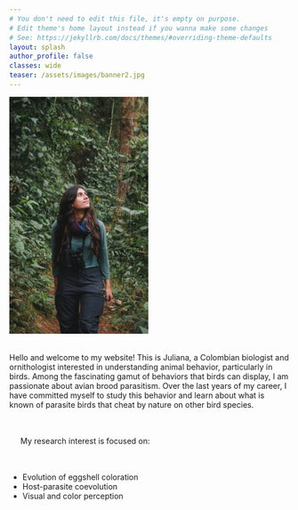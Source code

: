 ```yaml
---
# You don't need to edit this file, it's empty on purpose.
# Edit theme's home layout instead if you wanna make some changes
# See: https://jekyllrb.com/docs/themes/#overriding-theme-defaults
layout: splash
author_profile: false
classes: wide
teaser: /assets/images/banner2.jpg
---
```



<div style="display: flex; align-items: center; gap: 20px; flex-wrap: wrap;">
  <img src="assets/images/photo_home.jpg" alt="home_image" style="width: 250px; max-width: 100%; border: none;">

Hello and welcome to my website! This is Juliana, a Colombian biologist and ornithologist interested in understanding animal behavior, particularly in birds. Among the fascinating gamut of behaviors that birds can display, I am passionate about avian brood parasitism. Over the last years of my career, I have committed myself to study this behavior and learn about what is known of parasite birds that cheat by nature on other bird species.</p>

My research interest is focused on:
- Evolution of eggshell coloration
- Host-parasite coevolution
- Visual and color perception
